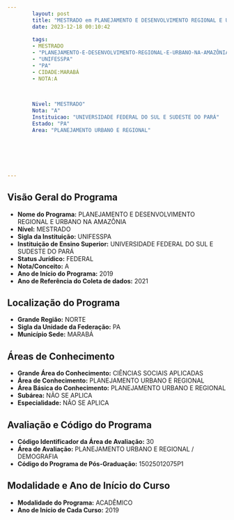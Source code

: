 ```yaml
---
        layout: post
        title: "MESTRADO em PLANEJAMENTO E DESENVOLVIMENTO REGIONAL E URBANO NA AMAZÔNIA na UNIFESSPA  "
        date: 2023-12-18 00:10:42
     
        tags:
        - MESTRADO
        - "PLANEJAMENTO-E-DESENVOLVIMENTO-REGIONAL-E-URBANO-NA-AMAZÔNIA"
        - "UNIFESSPA"
        - "PA"
        - CIDADE:MARABÁ
        - NOTA:A
        
       

        Nivel: "MESTRADO"
        Nota: "A"
        Instituicao: "UNIVERSIDADE FEDERAL DO SUL E SUDESTE DO PARÁ"
        Estado: "PA"
        Area: "PLANEJAMENTO URBANO E REGIONAL"
        
        
        
        
        
        
---
```

## Visão Geral do Programa
- **Nome do Programa:** PLANEJAMENTO E DESENVOLVIMENTO REGIONAL E URBANO NA AMAZÔNIA
- **Nível:** MESTRADO
- **Sigla da Instituição:** UNIFESSPA
- **Instituição de Ensino Superior:** UNIVERSIDADE FEDERAL DO SUL E SUDESTE DO PARÁ
- **Status Jurídico:** FEDERAL
- **Nota/Conceito:** A
- **Ano de Início do Programa:** 2019
- **Ano de Referência do Coleta de dados:** 2021

## Localização do Programa
- **Grande Região:** NORTE
- **Sigla da Unidade da Federação:** PA
- **Município Sede:** MARABÁ

## Áreas de Conhecimento
- **Grande Área do Conhecimento:** CIÊNCIAS SOCIAIS APLICADAS
- **Área de Conhecimento:** PLANEJAMENTO URBANO E REGIONAL
- **Área Básica do Conhecimento:** PLANEJAMENTO URBANO E REGIONAL
- **Subárea:** NÃO SE APLICA
- **Especialidade:** NÃO SE APLICA

## Avaliação e Código do Programa
- **Código Identificador da Área de Avaliação:** 30
- **Área de Avaliação:** PLANEJAMENTO URBANO E REGIONAL / DEMOGRAFIA
- **Código do Programa de Pós-Graduação:** 15025012075P1


## Modalidade e Ano de Início do Curso
- **Modalidade do Programa:** ACADÊMICO
- **Ano de Início de Cada Curso:** 2019
